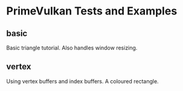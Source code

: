 # PrimeVulkan Tests and Examples

## basic

Basic triangle tutorial. Also handles window resizing.

## vertex

Using vertex buffers and index buffers. A coloured rectangle.

